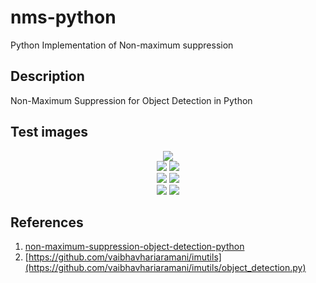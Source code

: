 nms-python
==========

Python Implementation of Non-maximum suppression
## Description
Non-Maximum Suppression for Object Detection in Python

## Test images
<center>
<img src="http://i.imgur.com/qKLZOT2.png" />
</center>

<div align=center><img src="https://github.com/bruceyang2012/nms_python/blob/master/images/Original_0.jpg">    <img src="https://github.com/bruceyang2012/nms_python/blob/master/images/After_NMS_0.jpg"/></div>
 
<div align=center><img src="https://github.com/bruceyang2012/nms_python/blob/master/images/Original_1.jpg">    <img src="https://github.com/bruceyang2012/nms_python/blob/master/images/After_NMS_1.jpg"/></div>

<div align=center><img src="https://github.com/bruceyang2012/nms_python/blob/master/images/Original_2.jpg">    <img src="https://github.com/bruceyang2012/nms_python/blob/master/images/After_NMS_2.jpg"/></div>

## References
1. [non-maximum-suppression-object-detection-python](https://sites.google.com/view/geeky-traveller/computer-vision/histogram-of-oriented-gradients-and-object-detection#h.p_KhiRYgfoJofc)
2. [https://github.com/vaibhavhariaramani/imutils](https://github.com/vaibhavhariaramani/imutils/object_detection.py)
